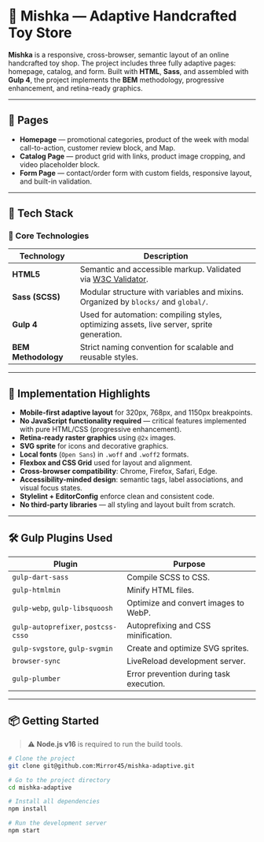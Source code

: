 # 🧸 Mishka — Adaptive Handcrafted Toy Store

**Mishka** is a responsive, cross-browser, semantic layout of an online handcrafted toy shop. The project includes three fully adaptive pages: homepage, catalog, and form. Built with **HTML**, **Sass**, and assembled with **Gulp 4**, the project implements the **BEM** methodology, progressive enhancement, and retina-ready graphics.

---

## 📄 Pages

- **Homepage** — promotional categories, product of the week with modal call-to-action, customer review block, and Map.
- **Catalog Page** — product grid with links, product image cropping, and video placeholder block.
- **Form Page** — contact/order form with custom fields, responsive layout, and built-in validation.

---

## 🧰 Tech Stack

### 🔧 Core Technologies

| Technology       | Description |
|------------------|-------------|
| **HTML5**        | Semantic and accessible markup. Validated via [W3C Validator](https://validator.w3.org/nu/). |
| **Sass (SCSS)**  | Modular structure with variables and mixins. Organized by `blocks/` and `global/`. |
| **Gulp 4**       | Used for automation: compiling styles, optimizing assets, live server, sprite generation. |
| **BEM Methodology** | Strict naming convention for scalable and reusable styles. |

---

## 🎯 Implementation Highlights

- **Mobile-first adaptive layout** for 320px, 768px, and 1150px breakpoints.
- **No JavaScript functionality required** — critical features implemented with pure HTML/CSS (progressive enhancement).
- **Retina-ready raster graphics** using `@2x` images.
- **SVG sprite** for icons and decorative graphics.
- **Local fonts** (`Open Sans`) in `.woff` and `.woff2` formats.
- **Flexbox and CSS Grid** used for layout and alignment.
- **Cross-browser compatibility**: Chrome, Firefox, Safari, Edge.
- **Accessibility-minded design**: semantic tags, label associations, and visual focus states.
- **Stylelint + EditorConfig** enforce clean and consistent code.
- **No third-party libraries** — all styling and layout built from scratch.

---

## 🛠 Gulp Plugins Used

| Plugin                  | Purpose |
|-------------------------|---------|
| `gulp-dart-sass`        | Compile SCSS to CSS. |
| `gulp-htmlmin`          | Minify HTML files. |
| `gulp-webp`, `gulp-libsquoosh` | Optimize and convert images to WebP. |
| `gulp-autoprefixer`, `postcss-csso` | Autoprefixing and CSS minification. |
| `gulp-svgstore`, `gulp-svgmin` | Create and optimize SVG sprites. |
| `browser-sync`          | LiveReload development server. |
| `gulp-plumber`          | Error prevention during task execution. |

---

## 📦 Getting Started

> ⚠️ **Node.js v16** is required to run the build tools.

```bash
# Clone the project
git clone git@github.com:Mirror45/mishka-adaptive.git

# Go to the project directory
cd mishka-adaptive

# Install all dependencies
npm install

# Run the development server
npm start

```

